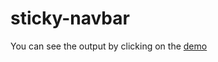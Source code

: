 # sticky-navbar

You can see the output by clicking on the [demo](https://stickynavbar.netlify.com)
